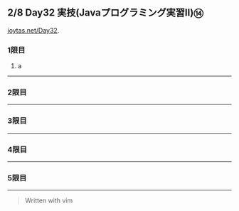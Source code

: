 ## 2/8 Day32 実技(Javaプログラミング実習Ⅱ)⑭
[joytas.net/Day32]().
### 1限目
1. a
---
### 2限目
---
### 3限目
---
### 4限目
---
### 5限目
----
> Written with vim
